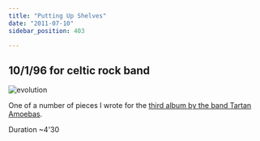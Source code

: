 ```yaml
---
title: "Putting Up Shelves"
date: "2011-07-10"
sidebar_position: 403

---
```


## 10/1/96 for celtic rock band

![](/img/evolution.png "evolution")

One of a number of pieces I wrote for the [third album by the band Tartan Amoebas](https://www.discogs.com/Tartan-Amoebas-Evolution/release/2020399).

Duration ~4'30
